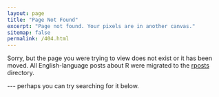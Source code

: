 ```yaml
---
layout: page
title: "Page Not Found"
excerpt: "Page not found. Your pixels are in another canvas."
sitemap: false
permalink: /404.html
---  
```



Sorry, but the page you were trying to view does not exist or it has been moved.
All English-language posts about R were migrated to the [rposts](http://luisdva.github.io/rposts/) directory. 

--- perhaps you can try searching for it below.

<script type="text/javascript">
  var GOOG_FIXURL_LANG = 'en';
  var GOOG_FIXURL_SITE = '{{ site.url }}'
</script>
<script type="text/javascript"
  src="//linkhelp.clients.google.com/tbproxy/lh/wm/fixurl.js">
</script>
